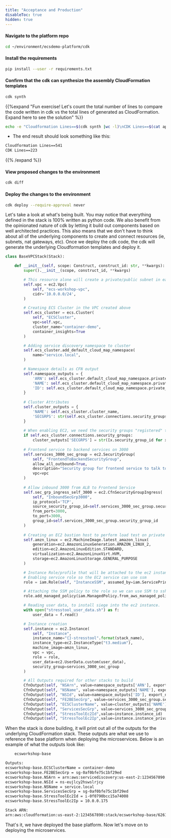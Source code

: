 ```yaml
---
title: "Acceptance and Production"
disableToc: true
hidden: true
---
```


#### Navigate to the platform repo

```bash
cd ~/environment/ecsdemo-platform/cdk
```

#### Install the requirements

```bash 
pip install --user -r requirements.txt
```
#### Confirm that the cdk can synthesize the assembly CloudFormation templates

```bash
cdk synth
```

{{%expand "Fun exercise! Let's count the total number of lines to compare the code written in cdk vs the total lines of generated as CloudFormation. Expand here to see the solution" %}}

```bash
echo -e "Cloudformation Lines==$(cdk synth |wc -l)\nCDK Lines==$(cat app.py|wc -l)"
```

- The end result should look something like this:

```bash
Cloudformation Lines==541
CDK Lines==223
```

{{% /expand %}}

#### View proposed changes to the environment

```bash
cdk diff
```

#### Deploy the changes to the environment

```bash
cdk deploy --require-approval never
```

Let's take a look at what's being built. You may notice that everything defined in the stack is 100% written as python code. We also benefit from the opinionated nature of cdk by letting it build out components based on well architected practices. This also means that we don't have to think about all of the underlying components to create and connect resources (ie, subnets, nat gateways, etc). Once we deploy the cdk code, the cdk will generate the underlying Cloudformation templates and deploy it.

```python
class BaseVPCStack(Stack):

    def __init__(self, scope: Construct, construct_id: str, **kwargs):
        super().__init__(scope, construct_id, **kwargs)

        # This resource alone will create a private/public subnet in each AZ as well as nat/internet gateway(s)
        self.vpc = ec2.Vpc(
            self, "ecs-workshop-vpc",
            cidr='10.0.0.0/24',
        )

        # Creating ECS Cluster in the VPC created above
        self.ecs_cluster = ecs.Cluster(
            self, "ECSCluster",
            vpc=self.vpc,
            cluster_name="container-demo",
            container_insights=True
        )

        # Adding service discovery namespace to cluster
        self.ecs_cluster.add_default_cloud_map_namespace(
            name="service.local",
        )

        # Namespace details as CFN output
        self.namespace_outputs = {
            'ARN': self.ecs_cluster.default_cloud_map_namespace.private_dns_namespace_arn,
            'NAME': self.ecs_cluster.default_cloud_map_namespace.private_dns_namespace_name,
            'ID': self.ecs_cluster.default_cloud_map_namespace.private_dns_namespace_id,
        }
        
        # Cluster Attributes
        self.cluster_outputs = {
            'NAME': self.ecs_cluster.cluster_name,
            'SECGRPS': str(self.ecs_cluster.connections.security_groups)
        }
        
        # When enabling EC2, we need the security groups "registered" to the cluster for imports in other service stacks
        if self.ecs_cluster.connections.security_groups:
            cluster_outputs['SECGRPS'] = str([x.security_group_id for x in self.ecs_cluster.connections.security_groups][0])
        
        # Frontend service to backend services on 3000
        self.services_3000_sec_group = ec2.SecurityGroup(
            self, "FrontendToBackendSecurityGroup",
            allow_all_outbound=True,
            description="Security group for frontend service to talk to backend services",
            vpc=vpc
        )
        
        # Allow inbound 3000 from ALB to Frontend Service
        self.sec_grp_ingress_self_3000 = ec2.CfnSecurityGroupIngress(
            self, "InboundSecGrp3000",
            ip_protocol='TCP',
            source_security_group_id=self.services_3000_sec_group.security_group_id,
            from_port=3000,
            to_port=3000,
            group_id=self.services_3000_sec_group.security_group_id
        )
        
        # Creating an EC2 bastion host to perform load test on private backend services
        self.amzn_linux = ec2.MachineImage.latest_amazon_linux(
            generation=ec2.AmazonLinuxGeneration.AMAZON_LINUX_2,
            edition=ec2.AmazonLinuxEdition.STANDARD,
            virtualization=ec2.AmazonLinuxVirt.HVM,
            storage=ec2.AmazonLinuxStorage.GENERAL_PURPOSE
        )

        # Instance Role/profile that will be attached to the ec2 instance 
        # Enabling service role so the EC2 service can use ssm
        role = iam.Role(self, "InstanceSSM", assumed_by=iam.ServicePrincipal("ec2.amazonaws.com"))

        # Attaching the SSM policy to the role so we can use SSM to ssh into the ec2 instance
        role.add_managed_policy(iam.ManagedPolicy.from_aws_managed_policy_name("service-role/AmazonEC2RoleforSSM"))

        # Reading user data, to install siege into the ec2 instance.
        with open("stresstool_user_data.sh") as f:
            user_data = f.read()

        # Instance creation
        self.instance = ec2.Instance(
            self, "Instance",
            instance_name="{}-stresstool".format(stack_name),
            instance_type=ec2.InstanceType("t3.medium"),
            machine_image=amzn_linux,
            vpc = vpc,
            role = role,
            user_data=ec2.UserData.custom(user_data),
            security_group=services_3000_sec_group
        )

        # All Outputs required for other stacks to build
        CfnOutput(self, "NSArn", value=namespace_outputs['ARN'], export_name="NSARN")
        CfnOutput(self, "NSName", value=namespace_outputs['NAME'], export_name="NSNAME")
        CfnOutput(self, "NSId", value=namespace_outputs['ID'], export_name="NSID")
        CfnOutput(self, "FE2BESecGrp", value=services_3000_sec_group.security_group_id, export_name="SecGrpId")
        CfnOutput(self, "ECSClusterName", value=cluster_outputs['NAME'], export_name="ECSClusterName")
        CfnOutput(self, "ServicesSecGrp", value=services_3000_sec_group.security_group_id, export_name="ServicesSecGrp")
        CfnOutput(self, "StressToolEc2Id",value=instance.instance_id)
        CfnOutput(self, "StressToolEc2Ip",value=instance.instance_private_ip)
```

When the stack is done building, it will print out all of the outputs for the underlying CloudFormation stack. These outputs are what we use to reference the base platform when deploying the microservices. Below is an example of what the outputs look like:

```bash
    ecsworkshop-base

Outputs:
ecsworkshop-base.ECSClusterName = container-demo
ecsworkshop-base.FE2BESecGrp = sg-0af0bfe75c1bf29ed
ecsworkshop-base.NSArn = arn:aws:servicediscovery:us-east-2:1234567890:namespace/ns-eujlcy2hswslrjcy
ecsworkshop-base.NSId = ns-eujlcy2hswslrjcy
ecsworkshop-base.NSName = service.local
ecsworkshop-base.ServicesSecGrp = sg-0af0bfe75c1bf29ed
ecsworkshop-base.StressToolEc2Id = i-0f0790bcc15a74008
ecsworkshop-base.StressToolEc2Ip = 10.0.0.175

Stack ARN:
arn:aws:cloudformation:us-east-2:1234567890:stack/ecsworkshop-base/62614260-f22e-11ea-8d70-061326aceaf4
```

That's it, we have deployed the base platform. Now let's move on to deploying the microservices.
